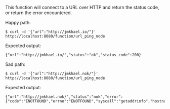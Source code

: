This function will connect to a URL over HTTP and return the status code, or return the error encountered.

Happy path:
```
$ curl -d '{"url":"http://jmkhael.io/"}' http://localhost:8080/function/url_ping_node
```

Expected output:
```
{"url":"http://jmkhael.io/","status":"ok","status_code":200}
```

Sad path:
```
$ curl -d '{"url":"http://jmkhael.nok/"}' http://localhost:8080/function/url_ping_node
```

Expected output:
```
{"url":"http://jmkhael.nok/","status":"nok","error":{"code":"ENOTFOUND","errno":"ENOTFOUND","syscall":"getaddrinfo","hostname":"jmkhael.nok","host":"jmkhael.nok","port":80}}
```
